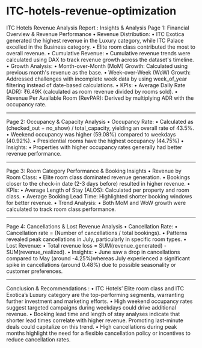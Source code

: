 # ITC-hotels-revenue-optimization
ITC Hotels Revenue Analysis Report :
Insights & Analysis
Page 1: Financial Overview & Revenue Performance
•	Revenue Distribution:
•	ITC Exotica generated the highest revenue in the Luxury category, while ITC Palace excelled in the Business category.
•	Elite room class contributed the most to overall revenue.
•	Cumulative Revenue:
•	Cumulative revenue trends were calculated using DAX to track revenue growth across the dataset's timeline.
•	Growth Analysis:
•	Month-over-Month (MoM) Growth: Calculated using previous month's revenue as the base.
•	Week-over-Week (WoW) Growth: Addressed challenges with incomplete week data by using week_of_year filtering instead of date-based calculations.
•	KPIs:
•	Average Daily Rate (ADR): ₹6.49K (calculated as room revenue divided by rooms sold).
•	Revenue Per Available Room (RevPAR): Derived by multiplying ADR with the occupancy rate.

________________________________________
Page 2: Occupancy & Capacity Analysis
•	Occupancy Rate:
•	Calculated as (checked_out + no_show) / total_capacity, yielding an overall rate of 43.5%.
•	Weekend occupancy was higher (59.08%) compared to weekdays (40.92%).
•	Presidential rooms have the highest occupancy (44.75%)
•	Insights:
•	Properties with higher occupancy rates generally had better revenue performance.

________________________________________
Page 3: Room Category Performance & Booking Insights
•	Revenue by Room Class:
•	Elite room class dominated revenue generation.
•	Bookings closer to the check-in date (2-3 days before) resulted in higher revenue.
•	KPIs:
•	Average Length of Stay (ALOS): Calculated per property and room class.
•	Average Booking Lead Time: Highlighted shorter booking windows for better revenue.
•	Trend Analysis:
•	Both MoM and WoW growth were calculated to track room class performance.

________________________________________
Page 4: Cancellations & Lost Revenue Analysis
•	Cancellation Rate:
•	Cancellation rate = (Number of cancellations / total bookings).
•	Patterns revealed peak cancellations in July, particularly in specific room types.
•	Lost Revenue:
•	Total revenue loss = SUM(revenue_generated) - SUM(revenue_realized).
•	Insights:
•	June saw a drop in cancellations compared to May (around -4.25%)whereas July experienced a significant spike in cancellations (around 0.48%) due to possible seasonality or customer preferences.
________________________________________
Conclusion & Recommendations :
•	ITC Hotels’ Elite room class and ITC Exotica’s Luxury category are the top-performing segments, warranting further investment and marketing efforts.
•	High weekend occupancy rates suggest targeted campaigns during weekdays could drive additional revenue.
•	Booking lead time and length of stay analyses indicate that shorter lead times correlate with higher revenue. Promoting last-minute deals could capitalize on this trend.
•	High cancellations during peak months highlight the need for a flexible cancellation policy or incentives to reduce cancellation rates.
